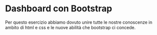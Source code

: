 # Dashboard con Bootstrap

Per questo esercizio abbiamo dovuto unire tutte le nostre conoscenze in ambito di html e css e le nuove abilità che bootstrap ci concede.
